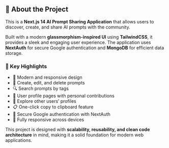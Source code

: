 ## 📖 About the Project  

This is a **Next.js 14 AI Prompt Sharing Application** that allows users to discover, create, and share AI prompts with the community.  

Built with a modern **glassmorphism-inspired UI** using **TailwindCSS**, it provides a sleek and engaging user experience. The application uses **NextAuth** for secure Google authentication and **MongoDB** for efficient data storage.  

### 🔑 Key Highlights  
- 🌟 Modern and responsive design  
- 📝 Create, edit, and delete prompts  
- 🔍 Search prompts by tags  
- 👤 User profile pages with personal contributions  
- 👥 Explore other users’ profiles  
- 📋 One-click copy to clipboard feature  
- 🔐 Secure Google authentication with NextAuth  
- 📱 Fully responsive across devices  

This project is designed with **scalability, reusability, and clean code architecture** in mind, making it a solid foundation for modern web applications.  
